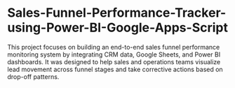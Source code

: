 # Sales-Funnel-Performance-Tracker-using-Power-BI-Google-Apps-Script
This project focuses on building an end-to-end sales funnel performance monitoring system by integrating CRM data, Google Sheets, and Power BI dashboards. It was designed to help sales and operations teams visualize lead movement across funnel stages and take corrective actions based on drop-off patterns.
